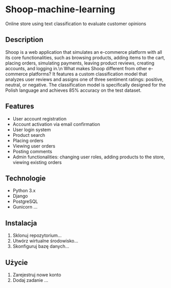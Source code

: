 # Shoop-machine-learning
Online store using text classification to evaluate customer opinions

## Description
Shoop is a web application that simulates an e-commerce platform with all its core functionalities, such as browsing products, adding items to the cart, placing orders, simulating payments, leaving product reviews, creating accounts, and logging in.\n
What makes Shoop different from other e-commerce platforms? It features a custom classification model that analyzes user reviews and assigns one of three sentiment ratings: positive, neutral, or negative. The classification model is specifically designed for the Polish language and achieves 85% accuracy on the test dataset.

## Features
- User account registration
- Account activation via email confirmation
- User login system
- Product search
- Placing orders
- Viewing user orders
- Posting comments
- Admin functionalities: changing user roles, adding products to the store, viewing existing orders

## Technologie
- Python 3.x
- Django
- PostgreSQL
- Gunicorn
...

## Instalacja
1. Sklonuj repozytorium...
2. Utwórz wirtualne środowisko...
3. Skonfiguruj bazę danych...

## Użycie
1. Zarejestruj nowe konto
2. Dodaj zadanie
...
